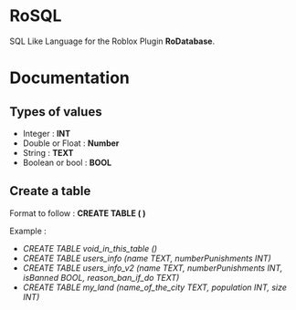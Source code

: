 # RoSQL

SQL Like Language for the Roblox Plugin **RoDatabase**.

# Documentation

## Types of values

- Integer : **INT**
- Double or Float : **Number**
- String : **TEXT**
- Boolean or bool : **BOOL**

## Create a table

Format to follow : **CREATE TABLE <name of your table> ( <name of value> <domain of the value> )**
    
Example :
- *CREATE TABLE void_in_this_table ()*
- *CREATE TABLE users_info (name TEXT, numberPunishments INT)*
- *CREATE TABLE users_info_v2 (name TEXT, numberPunishments INT, isBanned BOOL, reason_ban_if_do TEXT)*
- *CREATE TABLE my_land (name_of_the_city TEXT, population INT, size INT)*
